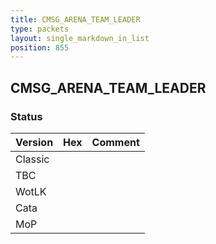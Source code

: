 ```yaml
---
title: CMSG_ARENA_TEAM_LEADER
type: packets
layout: single_markdown_in_list
position: 855
---
```


## CMSG_ARENA_TEAM_LEADER

### Status

Version | Hex | Comment
---------- | ---------- | ---------- 
Classic |  |  
TBC |  |  
WotLK |  |  
Cata |  |  
MoP |  |  